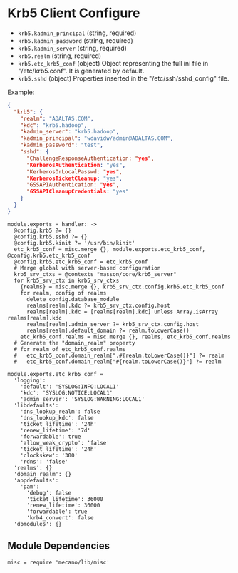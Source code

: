 
# Krb5 Client Configure

*   `krb5.kadmin_principal` (string, required)
*   `krb5.kadmin_password` (string, required)
*   `krb5.kadmin_server` (string, required)
*   `krb5.realm` (string, required)
*   `krb5.etc_krb5_conf` (object)
    Object representing the full ini file in "/etc/krb5.conf". It is
    generated by default.
*   `krb5.sshd` (object)
    Properties inserted in the "/etc/ssh/sshd_config" file.

Example:
```json
{
  "krb5": {
    "realm": "ADALTAS.COM",
    "kdc": "krb5.hadoop",
    "kadmin_server": "krb5.hadoop",
    "kadmin_principal": "wdavidw/admin@ADALTAS.COM",
    "kadmin_password": "test",
    "sshd": {
      "ChallengeResponseAuthentication: "yes",
      "KerberosAuthentication: "yes",
      "KerberosOrLocalPasswd: "yes",
      "KerberosTicketCleanup: "yes",
      "GSSAPIAuthentication: "yes",
      "GSSAPICleanupCredentials: "yes"
    }
  }
}
```

    module.exports = handler: ->
      @config.krb5 ?= {}
      @config.krb5.sshd ?= {}
      @config.krb5.kinit ?= '/usr/bin/kinit'
      etc_krb5_conf = misc.merge {}, module.exports.etc_krb5_conf, @config.krb5.etc_krb5_conf
      @config.krb5.etc_krb5_conf = etc_krb5_conf
      # Merge global with server-based configuration
      krb5_srv_ctxs = @contexts "masson/core/krb5_server"
      for krb5_srv_ctx in krb5_srv_ctxs
        {realms} = misc.merge {}, krb5_srv_ctx.config.krb5.etc_krb5_conf
        for realm, config of realms
          delete config.database_module
          realms[realm].kdc ?= krb5_srv_ctx.config.host
          realms[realm].kdc = [realms[realm].kdc] unless Array.isArray realms[realm].kdc
          realms[realm].admin_server ?= krb5_srv_ctx.config.host
          realms[realm].default_domain ?= realm.toLowerCase()
        etc_krb5_conf.realms = misc.merge {}, realms, etc_krb5_conf.realms
      # Generate the "domain_realm" property
      # for realm of etc_krb5_conf.realms
      #   etc_krb5_conf.domain_realm[".#{realm.toLowerCase()}"] ?= realm
      #   etc_krb5_conf.domain_realm["#{realm.toLowerCase()}"] ?= realm

    module.exports.etc_krb5_conf =
      'logging':
        'default': 'SYSLOG:INFO:LOCAL1'
        'kdc': 'SYSLOG:NOTICE:LOCAL1'
        'admin_server': 'SYSLOG:WARNING:LOCAL1'
      'libdefaults':
        'dns_lookup_realm': false
        'dns_lookup_kdc': false
        'ticket_lifetime': '24h'
        'renew_lifetime': '7d'
        'forwardable': true
        'allow_weak_crypto': 'false'
        'ticket_lifetime': '24h'
        'clockskew': '300'
        'rdns': 'false'
      'realms': {}
      'domain_realm': {}
      'appdefaults':
        'pam':
          'debug': false
          'ticket_lifetime': 36000
          'renew_lifetime': 36000
          'forwardable': true
          'krb4_convert': false
      'dbmodules': {}
        
## Module Dependencies

    misc = require 'mecano/lib/misc'
